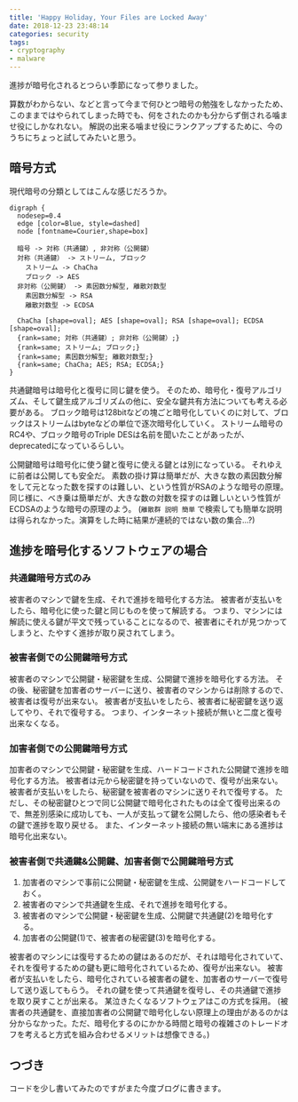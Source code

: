 ```yaml
---
title: 'Happy Holiday, Your Files are Locked Away'
date: 2018-12-23 23:48:14
categories: security
tags:
- cryptography
- malware
---
```


進捗が暗号化されるとつらい季節になって参りました。

算数がわからない、などと言って今まで何ひとつ暗号の勉強をしなかったため、このままではやられてしまった時でも、何をされたのかも分からず倒される噛ませ役にしかなれない。
解説の出来る噛ませ役にランクアップするために、今のうちにちょっと試してみたいと思う。

## 暗号方式
現代暗号の分類としてはこんな感じだろうか。

```graphviz
digraph {
  nodesep=0.4
  edge [color=Blue, style=dashed]
  node [fontname=Courier,shape=box]

  暗号 -> 対称（共通鍵）, 非対称（公開鍵）
  対称（共通鍵） -> ストリーム, ブロック
    ストリーム -> ChaCha
    ブロック -> AES
  非対称（公開鍵） -> 素因数分解型, 離散対数型
    素因数分解型 -> RSA
    離散対数型 -> ECDSA

  ChaCha [shape=oval]; AES [shape=oval]; RSA [shape=oval]; ECDSA [shape=oval];
  {rank=same; 対称（共通鍵）; 非対称（公開鍵）;}
  {rank=same; ストリーム; ブロック;}
  {rank=same; 素因数分解型; 離散対数型;}
  {rank=same; ChaCha; AES; RSA; ECDSA;}
}
```

共通鍵暗号は暗号化と復号に同じ鍵を使う。
そのため、暗号化・復号アルゴリズム、そして鍵生成アルゴリズムの他に、安全な鍵共有方法についても考える必要がある。
ブロック暗号は128bitなどの塊ごと暗号化していくのに対して、ブロックはストリームはbyteなどの単位で逐次暗号化していく。
ストリーム暗号のRC4や、ブロック暗号のTriple DESは名前を聞いたことがあったが、deprecatedになっているらしい。

公開鍵暗号は暗号化に使う鍵と復号に使える鍵とは別になっている。
それゆえに前者は公開しても安全だ。
素数の掛け算は簡単だが、大きな数の素因数分解をして元となった数を探すのは難しい、という性質がRSAのような暗号の原理。
同じ様に、べき乗は簡単だが、大きな数の対数を探すのは難しいという性質がECDSAのような暗号の原理のよう。
(`離散群 説明 簡単` で検索しても簡単な説明は得られなかった。演算をした時に結果が連続的ではない数の集合…?)

## 進捗を暗号化するソフトウェアの場合
### 共通鍵暗号方式のみ
被害者のマシンで鍵を生成、それで進捗を暗号化する方法。
被害者が支払いをしたら、暗号化に使った鍵と同じものを使って解読する。
つまり、マシンには解読に使える鍵が平文で残っていることになるので、被害者にそれが見つかってしまうと、たやすく進捗が取り戻されてしまう。

### 被害者側での公開鍵暗号方式
被害者のマシンで公開鍵・秘密鍵を生成、公開鍵で進捗を暗号化する方法。
その後、秘密鍵を加害者のサーバーに送り、被害者のマシンからは削除するので、被害者は復号が出来ない。
被害者が支払いをしたら、被害者に秘密鍵を送り返してやり、それで復号する。
つまり、インターネット接続が無いと二度と復号出来なくなる。

### 加害者側での公開鍵暗号方式
加害者のマシンで公開鍵・秘密鍵を生成、ハードコードされた公開鍵で進捗を暗号化する方法。
被害者は元から秘密鍵を持っていないので、復号が出来ない。
被害者が支払いをしたら、秘密鍵を被害者のマシンに送りそれで復号する。
ただし、その秘密鍵ひとつで同じ公開鍵で暗号化されたものは全て復号出来るので、無差別感染に成功しても、一人が支払って鍵を公開したら、他の感染者もその鍵で進捗を取り戻せる。
また、インターネット接続の無い端末にある進捗は暗号化出来ない。

### 被害者側で共通鍵&公開鍵、加害者側で公開鍵暗号方式
1. 加害者のマシンで事前に公開鍵・秘密鍵を生成、公開鍵をハードコードしておく。
2. 被害者のマシンで共通鍵を生成、それで進捗を暗号化する。
3. 被害者のマシンで公開鍵・秘密鍵を生成、公開鍵で共通鍵(2)を暗号化する。
4. 加害者の公開鍵(1)で、被害者の秘密鍵(3)を暗号化する。

被害者のマシンには復号するための鍵はあるのだが、それは暗号化されていて、それを復号するための鍵も更に暗号化されているため、復号が出来ない。
被害者が支払いをしたら、暗号化されている被害者の鍵を、加害者のサーバーで復号して送り返してもらう。
それの鍵を使って共通鍵を復号し、その共通鍵で進捗を取り戻すことが出来る。
某泣きたくなるソフトウェアはこの方式を採用。
(被害者の共通鍵を、直接加害者の公開鍵で暗号化しない原理上の理由があるのかは分からなかった。ただ、暗号化するのにかかる時間と暗号の複雑さのトレードオフを考えると方式を組み合わせるメリットは想像できる。)

## つづき
コードを少し書いてみたのですがまた今度ブログに書きます。

